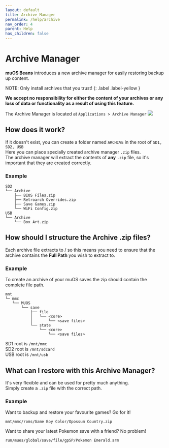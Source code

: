 ```yaml
---
layout: default
title: Archive Manager
permalink: /help/archive
nav_order: 4
parent: Help
has_children: false
---
```


# Archive Manager

**muOS Beans** introduces a new archive manager for easily restoring backup up content.

NOTE: Only install archives that you trust!
{: .label .label-yellow }

**We accept no responsibility for either the content of your archives or any loss of data or functionality as a result
of using this feature.**

The Archive Manager is located at `Applications > Archive Manager`
![](assets/images/archive.png)

## How does it work?

If it doesn't exist, you can create a folder named `ARCHIVE` in the root of `SD1, SD2, USB`   
Here you can place specially created archive manager `.zip` files.  
The archive manager will extract the contents of **any** `.zip` file, so it's important that they are created correctly.

### Example

```
SD2
└── Archive
    ├── BIOS Files.zip
    ├── Retroarch Overrides.zip
    ├── Save Games.zip
    └── WiFi Config.zip
USB
└── Archive
    └── Box Art.zip
```

## How should I structure the Archive .zip files?

Each archive file extracts to / so this means you need to ensure that the archive contains the **Full Path** you wish to
extract to.

### Example

To create an archive of your muOS saves the zip should contain the complete file path.

```
mnt
└─ mmc
   └── MUOS
       └── save
           ├── file
           │   └── <core>
           │       └── <save files>
           └── state
               └── <core>
                   └── <save files>
```

SD1 root is `/mnt/mmc`   
SD2 root is `/mnt/sdcard`   
USB root is `/mnt/usb`

## What can I restore with this Archive Manager?

It's very flexible and can be used for pretty much anything.  
Simply create a `.zip` file with the correct path.

### Example

Want to backup and restore your favourite games? Go for it!

```
mnt/mmc/roms/Game Boy Color/Opossum Country.zip
```

Want to share your latest Pokemon save with a friend? No problem!

```
run/muos/global/save/file/gpSP/Pokemon Emerald.srm
```
